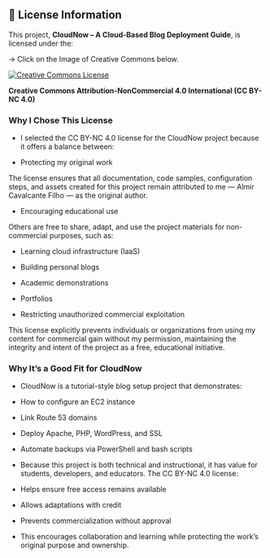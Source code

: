 ## 📄 License Information

This project, **CloudNow – A Cloud-Based Blog Deployment Guide**, is licensed under the:

-> Click on the Image of Creative Commons below.

[![Creative Commons License](https://i.creativecommons.org/l/by-nc/4.0/88x31.png)](https://creativecommons.org/licenses/by-nc/4.0/)

**Creative Commons Attribution-NonCommercial 4.0 International (CC BY-NC 4.0)**  


### Why I Chose This License
  - I selected the CC BY-NC 4.0 license for the CloudNow project because it offers a balance between:

  - Protecting my original work 
  
  The license ensures that all documentation, code samples, configuration steps, and assets created for this project remain attributed to me — Almir Cavalcante Filho — as the original author.

  - Encouraging educational use
  
  Others are free to share, adapt, and use the project materials for non-commercial purposes, such as:

  - Learning cloud infrastructure (IaaS)

  - Building personal blogs

  - Academic demonstrations

  - Portfolios

  - Restricting unauthorized commercial exploitation
  
   This license explicitly prevents individuals or organizations from using my content for commercial gain without my permission, maintaining the integrity and intent of the project as a free, educational initiative.

### Why It’s a Good Fit for CloudNow

  - CloudNow is a tutorial-style blog setup project that demonstrates:

  - How to configure an EC2 instance

  - Link Route 53 domains

  - Deploy Apache, PHP, WordPress, and SSL

  - Automate backups via PowerShell and bash scripts

  - Because this project is both technical and instructional, it has value for students, developers, and educators. The CC BY-NC 4.0 license:

  - Helps ensure free access remains available

  - Allows adaptations with credit

  - Prevents commercialization without approval

  - This encourages collaboration and learning while protecting the work’s original purpose and ownership.
